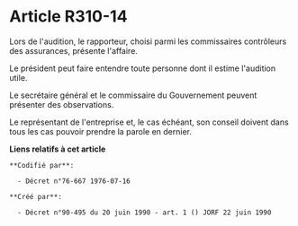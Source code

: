 # Article R310-14

Lors de l'audition, le rapporteur, choisi parmi les commissaires contrôleurs des assurances, présente l'affaire.

Le président peut faire entendre toute personne dont il estime l'audition utile.

Le secrétaire général et le commissaire du Gouvernement peuvent présenter des observations.

Le représentant de l'entreprise et, le cas échéant, son conseil doivent dans tous les cas pouvoir prendre la parole en
dernier.

**Liens relatifs à cet article**

	**Codifié par**:

	  - Décret n°76-667 1976-07-16

	**Créé par**:

	  - Décret n°90-495 du 20 juin 1990 - art. 1 () JORF 22 juin 1990
